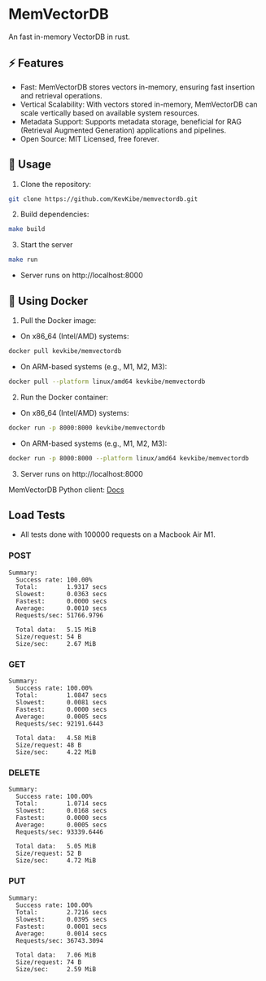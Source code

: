 # MemVectorDB
An fast in-memory VectorDB in rust.

## ⚡️ Features
- Fast: MemVectorDB stores vectors in-memory, ensuring fast insertion and retrieval operations.
- Vertical Scalability: With vectors stored in-memory, MemVectorDB can scale vertically based on available system resources.
- Metadata Support: Supports metadata storage, beneficial for RAG (Retrieval Augmented Generation) applications and pipelines.
- Open Source: MIT Licensed, free forever.


## 🚀 Usage
1. Clone the repository:
```bash
git clone https://github.com/KevKibe/memvectordb.git
```

2. Build dependencies:
```bash
make build
```
3. Start the server
```bash
make run
```
- Server runs on http://localhost:8000


## 🐳 Using Docker

1. Pull the Docker image:

- On x86_64 (Intel/AMD) systems:

```bash
docker pull kevkibe/memvectordb

```
- On ARM-based systems (e.g., M1, M2, M3):
```bash
docker pull --platform linux/amd64 kevkibe/memvectordb
```

2. Run the Docker container:
- On x86_64 (Intel/AMD) systems:
```bash
docker run -p 8000:8000 kevkibe/memvectordb
```
- On ARM-based systems (e.g., M1, M2, M3):
```bash
docker run -p 8000:8000 --platform linux/amd64 kevkibe/memvectordb
```
3. Server runs on http://localhost:8000

MemVectorDB Python client: [Docs](https://github.com/KevKibe/memvectordb-python-client/blob/main/README.md)

## Load Tests
- All tests done with 100000 requests on a Macbook Air M1.
### POST
```console
Summary:
  Success rate: 100.00%
  Total:        1.9317 secs
  Slowest:      0.0363 secs
  Fastest:      0.0000 secs
  Average:      0.0010 secs
  Requests/sec: 51766.9796

  Total data:   5.15 MiB
  Size/request: 54 B
  Size/sec:     2.67 MiB
```
### GET
```console
Summary:
  Success rate: 100.00%
  Total:        1.0847 secs
  Slowest:      0.0081 secs
  Fastest:      0.0000 secs
  Average:      0.0005 secs
  Requests/sec: 92191.6443

  Total data:   4.58 MiB
  Size/request: 48 B
  Size/sec:     4.22 MiB
```
### DELETE
```console
Summary:
  Success rate: 100.00%
  Total:        1.0714 secs
  Slowest:      0.0168 secs
  Fastest:      0.0000 secs
  Average:      0.0005 secs
  Requests/sec: 93339.6446

  Total data:   5.05 MiB
  Size/request: 52 B
  Size/sec:     4.72 MiB
```
### PUT
```console
Summary:
  Success rate: 100.00%
  Total:        2.7216 secs
  Slowest:      0.0395 secs
  Fastest:      0.0001 secs
  Average:      0.0014 secs
  Requests/sec: 36743.3094

  Total data:   7.06 MiB
  Size/request: 74 B
  Size/sec:     2.59 MiB
```
